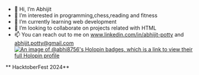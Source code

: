 - 👋 Hi, I’m Abhijit
- 👀 I’m interested in programming,chess,reading and fitness
- 🌱 I’m currently learning web development 
- 💞️ I’m looking to collaborate on projects related with HTML
- 📫 You can reach out to me on www.linkedin.com/in/abhijit-potty and abhijit.potty@gmail.com
  [![An image of @abhi8756's Holopin badges, which is a link to view their full Holopin profile](https://holopin.me/abhi8756)](https://holopin.io/@abhi8756)


 ** HacktoberFest 2024**

<!---
Abhi8756/Abhi8756 is a ✨ special ✨ repository because its `README.md` (this file) appears on your GitHub profile.
You can click the Preview link to take a look at your changes.
--->
